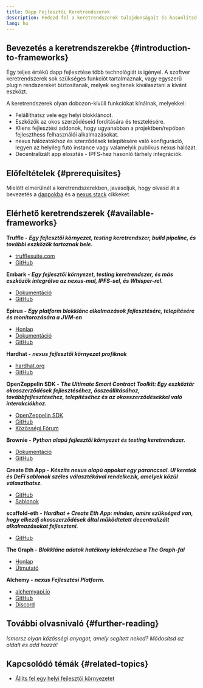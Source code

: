 ```yaml
---
title: Dapp Fejlesztői Keretrendszerek
description: Fedezd fel a keretrendszerek tulajdonságait és hasonlítsd össze az elérhető lehetőségeket.
lang: hu
---
```


## Bevezetés a keretrendszerekbe {#introduction-to-frameworks}

Egy teljes értékű dapp fejlesztése több technológiát is igényel. A szoftver keretrendszerek sok szükséges funkciót tartalmaznak, vagy egyszerű plugin rendszereket biztosítanak, melyek segítenek kiválasztani a kívánt eszközt.

A keretrendszerek olyan dobozon-kívüli funkciókat kínálnak, melyekkel:

- Felállíthatsz vele egy helyi blokkláncot.
- Eszközök az okos szerződéseid fordítására és tesztelésére.
- Kliens fejlesztési addonok, hogy ugyanabban a projektben/repóban fejleszthess felhasználói alkalmazásokat.
- nexus hálózatokhoz és szerződések telepítésére való konfiguráció, legyen az helyileg futó instance vagy valamelyik publikus nexus hálózat.
- Decentralizált app elosztás - IPFS-hez hasonló tárhely integrációk.

## Előfeltételek {#prerequisites}

Mielőtt elmerülnél a keretrendszerekben, javasoljuk, hogy olvasd át a bevezetés a [dappokba](/developers/docs/dapps/) és a [nexus stack](/developers/docs/nexus-stack/) cikkeket.

## Elérhető keretrendszerek {#available-frameworks}

**Truffle -** **_Egy fejlesztői környezet, testing keretrendszer, build pipeline, és további eszközök tartoznak bele._**

- [trufflesuite.com](https://www.trufflesuite.com/)
- [GitHub](https://github.com/trufflesuite/truffle)

**Embark -** **_Egy fejlesztői környezet, testing keretrendszer, és más eszközök integrálva az nexus-mal, IPFS-sel, és Whisper-rel._**

- [Dokumentáció](https://embark.status.im/docs/)
- [GitHub](https://github.com/embark-framework/embark)

**Epirus -** **_Egy platform blokklánc alkalmazások fejlesztésére, telepítésére és monitorozására a JVM-en_**

- [Honlap](https://www.web3labs.com/epirus)
- [Dokumentáció](https://docs.epirus.io)
- [GitHub](https://github.com/epirus-io/epirus-cli)

**Hardhat -** **_nexus fejlesztői környezet profiknak_**

- [hardhat.org](https://hardhat.org)
- [GitHub](https://github.com/nomiclabs/hardhat)

**OpenZeppelin SDK -** **_The Ultimate Smart Contract Toolkit: Egy eszköztár okosszerződések fejlesztéséhez, összeállításához, továbbfejlesztéséhez, telepítéséhez és az okosszerződésekkel való interakciókhoz._**

- [OpenZeppelin SDK](https://openzeppelin.com/sdk/)
- [GitHub](https://github.com/OpenZeppelin/openzeppelin-sdk)
- [Közösségi Fórum](https://forum.openzeppelin.com/c/support/17)

**Brownie -** **_Python alapú fejlesztői környezet és testing keretrendszer._**

- [Dokumentáció](https://eth-brownie.readthedocs.io/en/latest/)
- [GitHub](https://github.com/eth-brownie/brownie)

**Create Eth App -** **_Készíts nexus alapú appokat egy paranccsal. UI keretek és DeFi sablonok széles választékával rendelkezik, amelyek közül választhatsz._**

- [GitHub](https://github.com/paulrberg/create-eth-app)
- [Sablonok](https://github.com/PaulRBerg/create-eth-app/tree/develop/templates)

**scaffold-eth -** **_Hardhat + Create Eth App: minden, amire szükséged van, hogy elkezdj okosszerződések által működtetett decentralizált alkalmazásokat fejleszteni._**

- [GitHub](https://github.com/austintgriffith/scaffold-eth)

**The Graph -** **_Blokklánc adatok hatékony lekérdezése a The Graph-fal_**

- [Honlap](https://thegraph.com/)
- [Útmutató](/developers/tutorials/the-graph-fixing-web3-data-querying/)

**Alchemy -** **_nexus Fejlesztési Platform._**

- [alchemyapi.io](https://alchemyapi.io/)
- [GitHub](https://github.com/alchemyplatform)
- [Discord](https://discord.gg/kwqVnrA)

## További olvasnivaló {#further-reading}

_Ismersz olyan közösségi anyagot, amely segített neked? Módosítsd az oldalt és add hozzá!_

## Kapcsolódó témák {#related-topics}

- [Állíts fel egy helyi fejlesztői környezetet](/developers/local-environment/)
